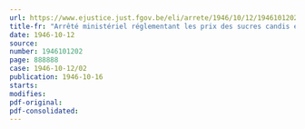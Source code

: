 ```yaml
---
url: https://www.ejustice.just.fgov.be/eli/arrete/1946/10/12/1946101202/justel
title-fr: "Arrêté ministériel réglementant les prix des sucres candis et des sirops de candi (abrogé par AM 19-05-1947, art. 1)"
date: 1946-10-12
source:
number: 1946101202
page: 888888
case: 1946-10-12/02
publication: 1946-10-16
starts:
modifies:
pdf-original:
pdf-consolidated:
---
```


